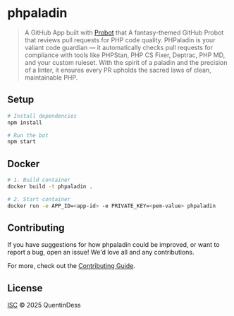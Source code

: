 # phpaladin

> A GitHub App built with [Probot](https://github.com/probot/probot) that A fantasy-themed GitHub Probot that reviews pull requests for PHP code quality. PHPaladin is your valiant code guardian — it automatically checks pull requests for compliance with tools like PHPStan, PHP CS Fixer, Deptrac, PHP MD, and your custom ruleset. With the spirit of a paladin and the precision of a linter, it ensures every PR upholds the sacred laws of clean, maintainable PHP.

## Setup

```sh
# Install dependencies
npm install

# Run the bot
npm start
```

## Docker

```sh
# 1. Build container
docker build -t phpaladin .

# 2. Start container
docker run -e APP_ID=<app-id> -e PRIVATE_KEY=<pem-value> phpaladin
```

## Contributing

If you have suggestions for how phpaladin could be improved, or want to report a bug, open an issue! We'd love all and any contributions.

For more, check out the [Contributing Guide](CONTRIBUTING.md).

## License

[ISC](LICENSE) © 2025 QuentinDess
